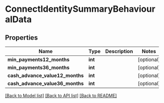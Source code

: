 # ConnectIdentitySummaryBehaviouralData

## Properties
Name | Type | Description | Notes
------------ | ------------- | ------------- | -------------
**min_payments12_months** | **int** |  | [optional] 
**min_payments36_months** | **int** |  | [optional] 
**cash_advance_value12_months** | **int** |  | [optional] 
**cash_advance_value36_months** | **int** |  | [optional] 

[[Back to Model list]](../../README.md#documentation-for-models) [[Back to API list]](../../README.md#documentation-for-api-endpoints) [[Back to README]](../../README.md)

